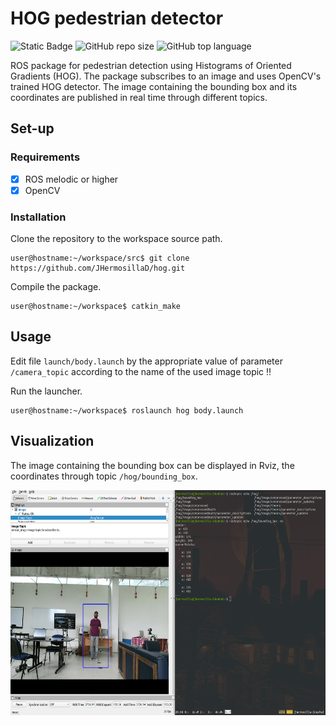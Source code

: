 # HOG pedestrian detector
![Static Badge](https://img.shields.io/badge/ros%20-%20noetic%20-blue) ![GitHub repo size](https://img.shields.io/github/repo-size/jhermosillad/hog)
 ![GitHub top language](https://img.shields.io/github/languages/top/jhermosillad/hog) 

ROS package for pedestrian detection using Histograms of Oriented Gradients (HOG). The package subscribes to an image and uses OpenCV's trained HOG detector. The image containing the bounding box and its coordinates are published in real time through different topics.
## Set-up
### Requirements
- [x] ROS melodic or higher
- [x] OpenCV
### Installation
Clone the repository to the workspace source path.
```
user@hostname:~/workspace/src$ git clone https://github.com/JHermosillaD/hog.git
```
Compile the package.
```
user@hostname:~/workspace$ catkin_make
```
## Usage
Edit file `launch/body.launch` by the appropriate value of parameter `/camera_topic` according to the name of the used image topic :bangbang:

Run the launcher.
```
user@hostname:~/workspace$ roslaunch hog body.launch
```
## Visualization
The image containing the bounding box can be displayed in Rviz, the coordinates through topic `/hog/bounding_box`.

<img width="605" height="360" src="/hog.png">
